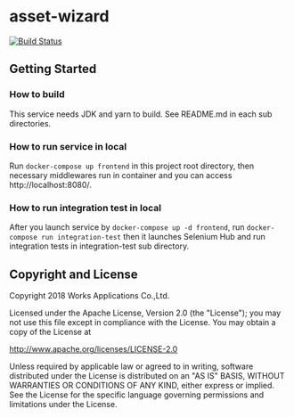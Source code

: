 # asset-wizard

[![Build Status](https://www.travis-ci.com/WorksApplications/asset-wizard.svg?branch=master-react)](https://www.travis-ci.com/WorksApplications/asset-wizard)

## Getting Started

### How to build

This service needs JDK and yarn to build. See README.md in each sub directories.

### How to run service in local

Run `docker-compose up frontend` in this project root directory, then necessary middlewares run in container and you can access http://localhost:8080/.

### How to run integration test in local

After you launch service by `docker-compose up -d frontend`, run `docker-compose run integration-test` then it launches Selenium Hub and run integration tests in integration-test sub directory.

## Copyright and License

Copyright 2018 Works Applications Co.,Ltd.

Licensed under the Apache License, Version 2.0 (the "License");
you may not use this file except in compliance with the License.
You may obtain a copy of the License at

http://www.apache.org/licenses/LICENSE-2.0

Unless required by applicable law or agreed to in writing, software
distributed under the License is distributed on an "AS IS" BASIS,
WITHOUT WARRANTIES OR CONDITIONS OF ANY KIND, either express or implied.
See the License for the specific language governing permissions and
limitations under the License.
